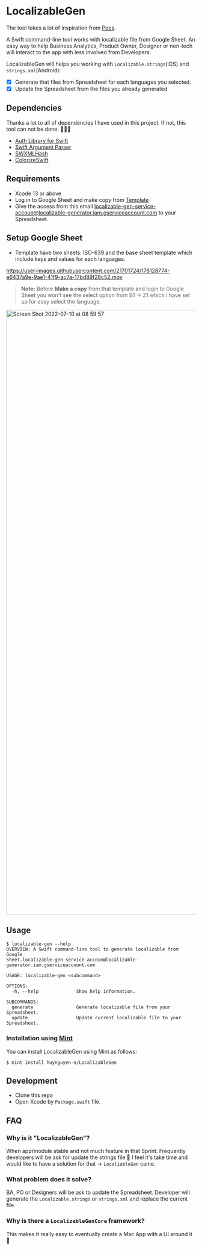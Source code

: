 # LocalizableGen
The tool takes a lot of inspiration from [Poes](https://github.com/AvdLee/Poes).

A Swift command-line tool works with localizable file from Google Sheet. An easy way to help Business Analytics, Product Owner, Designer or non-tech will interact to the app with less involved from Developers.

LocalizableGen will helps you working with `Localizable.strings`(iOS) and `strings.xml`(Android):

- [x] Generate that files from Spreadsheet for each languages you selected.
- [x] Update the Spreadsheet from the files you already generated.

## Dependencies
Thanks a lot to all of dependencies I have used in this project. If not, this tool can not be done. 🙏🙏🙏

- [Auth Library for Swift](https://github.com/googleapis/google-auth-library-swift)
- [Swift Argument Parser](https://github.com/apple/swift-argument-parser)
- [SWXMLHash](https://github.com/drmohundro/SWXMLHash.git)
- [ColorizeSwift](https://github.com/mtynior/ColorizeSwift.git)

## Requirements

- Xcode 13 or above
- Log in to Google Sheet and make copy from [Template](https://docs.google.com/spreadsheets/d/1C2L-fsw-MiAyXdjzYl867UZfyjHFPpA5STBi88M26oo)
- Give the access from this email localizable-gen-service-accoun@localizable-generator.iam.gserviceaccount.com to your Spreadsheet.

## Setup Google Sheet

- Template have two sheets: ISO-639 and the base sheet template which include keys and values for each languages.

https://user-images.githubusercontent.com/21701724/178128774-e6437a9e-9ae1-41f9-ac7a-17bd89f28c52.mov



> **Note:** Before **Make a copy** from that template and login to Google Sheet you won't see the select option from B1 -> Z1 which I have set up for easy select the language.

<img width="1606" alt="Screen Shot 2022-07-10 at 08 59 57" src="https://user-images.githubusercontent.com/21701724/178128595-d1a1be18-5bde-4f4e-904d-fdb20cbde245.png">

## Usage
```
$ localizable-gen --help
OVERVIEW: A Swift command-line tool to generate localizable from Google
Sheet.localizable-gen-service-accoun@localizable-generator.iam.gserviceaccount.com

USAGE: localizable-gen <subcommand>

OPTIONS:
  -h, --help              Show help information.

SUBCOMMANDS:
  generate                Generate localizable file from your Spreadsheet.
  update                  Update current localizable file to your Spreadsheet.
```

### Installation using [Mint](https://github.com/yonaskolb/mint)
You can install LocalizableGen using Mint as follows:

```
$ mint install huynguyen-n/LocalizableGen
```

## Development
- Clone this repo
- Open Xcode by `Package.swift` file.

## FAQ

### Why is it "LocalizableGen"?
When app/module stable and not much feature in that Sprint. Frequently developers will be ask for update the strings file 🤔 I feel it's take time and would like to have a solution for that -> `LocaliableGen` came.

### What problem does it solve?
BA, PO or Designers will be ask to update the Spreadsheet. Developer will generate the `Localizable.strings` or `strings.xml` and replace the current file.

### Why is there a `LocalizableGenCore` framework?
This makes it really easy to eventually create a Mac App with a UI around it 🚀